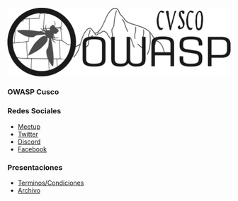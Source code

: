 <!--### Chapter Information
* Chapter Region -->


![OWASP Cusco](logo.png)
### OWASP Cusco

### Redes Sociales
* [Meetup](https://www.meetup.com/OWASP-Chapter-Cusco/)
* [Twitter](https://twitter.com/owaspcusco)
* [Discord]()
* [Facebook](https://www.facebook.com/OwaspCusco/)
### Presentaciones
* [Terminos/Condiciones]()
* [Archivo]()
